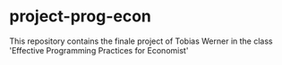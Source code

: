# project-prog-econ
This repository contains the finale project of Tobias Werner in the class 'Effective Programming Practices for Economist' 
